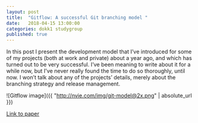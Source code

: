 ```yaml
---
layout: post
title:  "Gitflow: A successful Git branching model "
date:   2018-04-15 13:00:00
categories: dokk1 studygroup
published: true
---
```

In this post I present the development model that I’ve introduced for some of my projects (both at work and private) about a year ago, and which has turned out to be very successful. I’ve been meaning to write about it for a while now, but I’ve never really found the time to do so thoroughly, until now. I won’t talk about any of the projects’ details, merely about the branching strategy and release management.

![Gitflow image]({{ "http://nvie.com/img/git-model@2x.png" | absolute_url }})

[Link to paper](http://nvie.com/posts/a-successful-git-branching-model/)
